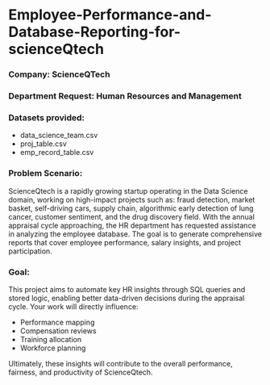 # Employee-Performance-and-Database-Reporting-for-scienceQtech

### Company: ScienceQTech
### Department Request: Human Resources and Management
### Datasets provided: 
- data_science_team.csv
- proj_table.csv
- emp_record_table.csv

### Problem Scenario: 
ScienceQtech is a rapidly growing startup operating in the Data Science domain, working on high-impact projects such as: fraud detection, market basket, self-driving cars, supply chain, algorithmic early detection of lung cancer, customer sentiment, and the drug discovery field. With the annual appraisal cycle approaching, the HR department has requested assistance in analyzing the employee database. The goal is to generate comprehensive reports that cover employee performance, salary insights, and project participation.

### Goal:
This project aims to automate key HR insights through SQL queries and stored logic, enabling better data-driven decisions during the appraisal cycle. 
Your work will directly influence:
- Performance mapping
- Compensation reviews
- Training allocation
- Workforce planning

Ultimately, these insights will contribute to the overall performance, fairness, and productivity of ScienceQtech.
